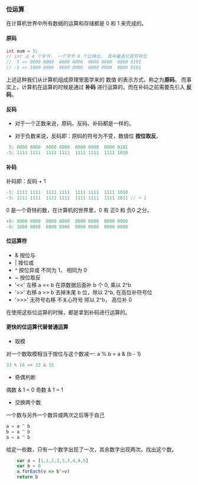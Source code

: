 ### 位运算
在计算机世界中所有数据的运算和存储都是 0 和 1 来完成的。

#### 原码
```java
int num = 5;
// int 占 4 个字节， 一个字节 8 个比特位， 其中最高位是符号位
//  5 => 0000 0000  0000 0000  0000 0000  0000 0101
// -5 => 1000 0000  0000 0000  0000 0000  0000 0101
```

上述这种我们从计算机组成原理里面学来的 数值 的表示方式，称之为**原码**。
而事实上，计算机在运算的时候是通过 **补码** 进行运算的。而在补码之前需要先引入 **反码**。

#### 反码
- 对于一个正数来说，原码、反码、补码都是一样的。

- 对于负数来说，反码即：原码的符号为不变，数值位 **按位取反**。

```java
 5: 0000 0000  0000 0000  0000 0000  0000 0101
-5: 1111 1111  1111 1111  1111 1111  1111 1010
```

#### 补码
补码即：反码 + 1

```java
-5: 1111 1111  1111 1111  1111 1111  1111 1010
-5: 1111 1111  1111 1111  1111 1111  1111 1011 // + 1
```

0 是一个奇特的数，在计算机的世界里，0 有 正0 和 负0 之分。

```java
+0: 0000 0000  0000 0000  0000 0000  0000 0000
-0: 1000 0000  0000 0000  0000 0000  0000 0000
```

#### 位运算符

- &        按位与
- |        按位或
- ^        按位异或  不同为 1， 相同为 0
- ~        按位取反
- '<<'     左移     a << b 在原数据后面补 b 个 0, 乘以 2^b
- '>>'     右移     a >> b 去掉末尾 b 位，除以 2^b, 在高位补符号位
- '>>>'    无符号右移  不关心符号 除以 2^b， 高位补 0


在使用这些位运算的时候，都是拿到补码进行运算的。

#### 更快的位运算代替普通运算

- 取模

对一个数取模相当于按位与这个数减一: 
a % b = a & (b - 1)
```java
33 % 16 => 33 & 15
```

- 奇偶判断

偶数 & 1 = 0
奇数 & 1 = 1

- 交换两个数

一个数与另外一个数异或两次之后等于自己
```javascript
a = a ^ b
b = a ^ b
a = a ^ b
```
给定一些数，只有一个数字出现了一次，其余数字出现两次。找出这个数。

```javascript
    var a = [1,1,2,2,3,3,4,4,5]
    var b = 0
    a.forEach(v => b^=v)
    return b
```



